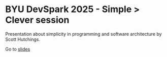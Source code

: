 # BYU DevSpark 2025 - Simple > Clever session

Presentation about simplicity in programming and software architecture by Scott Hutchings.

Go to [slides](slides/01.md)